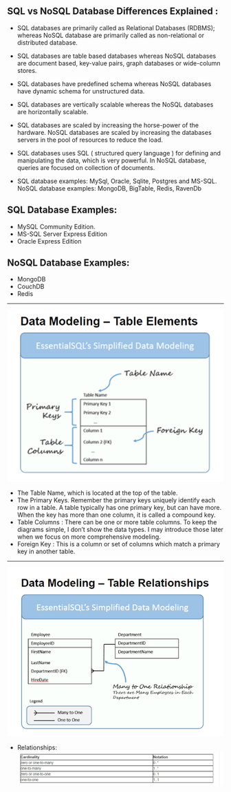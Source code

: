 ## SQL vs NoSQL Database Differences Explained :

- SQL databases are primarily called as Relational Databases (RDBMS); whereas NoSQL database are primarily called as non-relational or distributed database.

- SQL databases are table based databases whereas NoSQL databases are document based, key-value pairs, graph databases or wide-column stores. 

- SQL databases have predefined schema whereas NoSQL databases have dynamic schema for unstructured data.
- SQL databases are vertically scalable whereas the NoSQL databases are horizontally scalable.
-  SQL databases are scaled by increasing the horse-power of the hardware. NoSQL databases are scaled by increasing the databases servers in the pool of resources to reduce the load.

- SQL databases uses SQL ( structured query language ) for defining and manipulating the data, which is very powerful. In NoSQL database, queries are focused on collection of documents. 
- SQL database examples: MySql, Oracle, Sqlite, Postgres and MS-SQL. NoSQL database examples: MongoDB, BigTable, Redis, RavenDb

## SQL Database Examples:
- MySQL Community Edition.
- MS-SQL Server Express Edition
- Oracle Express Edition
## NoSQL Database Examples:
- MongoDB
- CouchDB
- Redis
___

![image](/image/db1.PNG)


- The Table Name, which is located at the top of the table.
- The Primary Keys.  Remember the primary keys uniquely identify each row in a table.  A table typically has one primary key, but can have more.  When the key has more than one column, it is called a compound key.
- Table Columns : There can be one or more table columns.  To keep the diagrams simple, I don’t show the data types.  I may introduce those later when we focus on more comprehensive modeling.
- Foreign Key : This is a column or set of columns which match a primary key in another table.
___
![image](/image/db2.PNG)
 - Relationships:
![image](/image/db3.PNG) 

